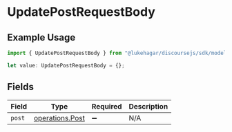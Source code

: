 # UpdatePostRequestBody

## Example Usage

```typescript
import { UpdatePostRequestBody } from "@lukehagar/discoursejs/sdk/models/operations";

let value: UpdatePostRequestBody = {};
```

## Fields

| Field                                                     | Type                                                      | Required                                                  | Description                                               |
| --------------------------------------------------------- | --------------------------------------------------------- | --------------------------------------------------------- | --------------------------------------------------------- |
| `post`                                                    | [operations.Post](../../../sdk/models/operations/post.md) | :heavy_minus_sign:                                        | N/A                                                       |